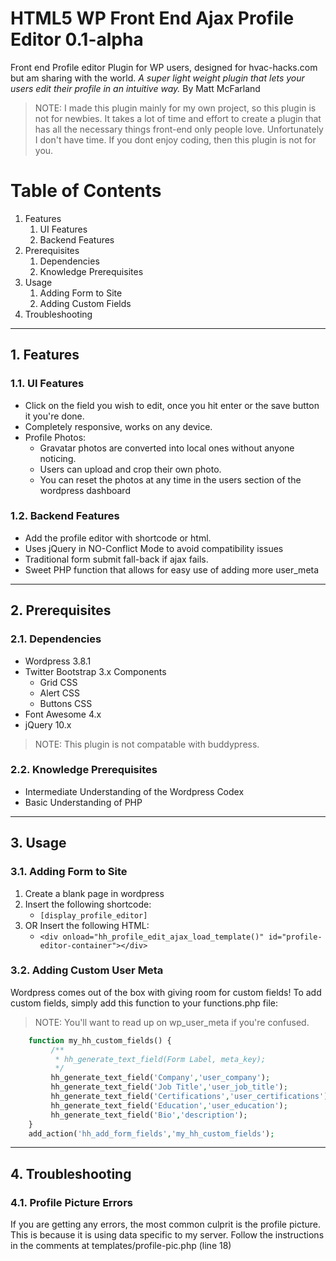 # HTML5 WP Front End Ajax Profile Editor 0.1-alpha #
Front end Profile editor Plugin for WP users, designed for hvac-hacks.com but am sharing with the world.
*A super light weight plugin that lets your users edit their profile in an intuitive way.*
By Matt McFarland


> NOTE:
> I made this plugin mainly for my own project, so this plugin is not for newbies.  It takes a lot of time and effort to create a plugin that has
all the necessary things front-end only people love. Unfortunately I don't have time.
If you dont enjoy coding, then this plugin is not for you.

# Table of Contents #
1.  Features
    1.  UI Features
    2.  Backend Features
2.  Prerequisites
    1.  Dependencies
    2.  Knowledge Prerequisites
3.  Usage
    1.  Adding Form to Site
    2.  Adding Custom Fields
4.  Troubleshooting

___

##  1. Features ##

### 1.1. UI Features ###
*   Click on the field you wish to edit, once you hit enter or the save button it you're done.
*   Completely responsive, works on any device.
*   Profile Photos:
    * Gravatar photos are converted into local ones without anyone noticing.
    * Users can upload and crop their own photo.
    * You can reset the photos at any time in the users section of the wordpress dashboard

### 1.2. Backend Features ###
*   Add the profile editor with shortcode or html.
*   Uses jQuery in NO-Conflict Mode to avoid compatibility issues
*   Traditional form submit fall-back if ajax fails.
*   Sweet PHP function that allows for easy use of adding more user_meta

___

## 2. Prerequisites ##

### 2.1. Dependencies ###
*   Wordpress 3.8.1
*   Twitter Bootstrap 3.x Components
    * Grid CSS
    * Alert CSS
    * Buttons CSS
*   Font Awesome 4.x
*   jQuery 10.x

> NOTE:
> This plugin is not compatable with buddypress.

### 2.2. Knowledge Prerequisites ###
*   Intermediate Understanding of the Wordpress Codex
*   Basic Understanding of PHP

___

## 3. Usage ##

### 3.1. Adding Form to Site ###
1.  Create a blank page in wordpress
2.  Insert the following shortcode:
    *   `[display_profile_editor]`
3.  OR Insert the following HTML:
    *   `<div onload="hh_profile_edit_ajax_load_template()" id="profile-editor-container"></div>`

### 3.2. Adding Custom User Meta ###
Wordpress comes out of the box with giving room for custom fields!
To add custom fields, simply add this function to your functions.php file:

> NOTE:
> You'll want to read up on wp_user_meta if you're confused.

```PHP
    function my_hh_custom_fields() {
         /**
          * hh_generate_text_field(Form Label, meta_key);
          */
         hh_generate_text_field('Company','user_company');
         hh_generate_text_field('Job Title','user_job_title');
         hh_generate_text_field('Certifications','user_certifications');
         hh_generate_text_field('Education','user_education');
         hh_generate_text_field('Bio','description');
    }
    add_action('hh_add_form_fields','my_hh_custom_fields');
```

---

## 4. Troubleshooting ##

### 4.1. Profile Picture Errors ###

If you are getting any errors, the most common culprit is the profile picture.  This is because it is using data
specific to my server.  Follow the instructions in the comments at templates/profile-pic.php (line 18)